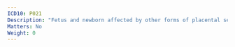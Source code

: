 ```yaml
---
ICD10: P021
Description: "Fetus and newborn affected by other forms of placental separation and haemorrhage"
Matters: No
Weight: 0
---
```


